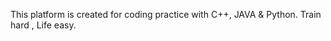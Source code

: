 This platform is created for coding practice with C++, JAVA & Python.
                     Train hard , Life easy.
